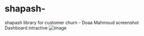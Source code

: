 # shapash-
shapash library for customer churn - Doaa Mahmoud 
screenshot Dashboard intractive 
![image](https://user-images.githubusercontent.com/51240450/113523585-9ca47500-95a8-11eb-9bbe-0b3be7c03335.png)


